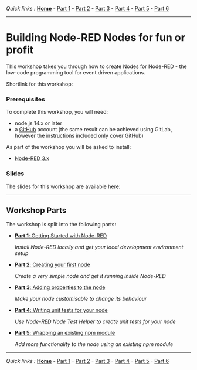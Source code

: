 *Quick links :*
[**Home**](/README.md) - [Part 1](part1/README.md) - [Part 2](part2/README.md) - [Part 3](part3/README.md) - [Part 4](part4/README.md) - [Part 5](part5/README.md) - [Part 6](part6/README.md)
***

# Building Node-RED Nodes for fun or profit

This workshop takes you through how to create Nodes for Node-RED - the low-code programming tool for event driven applications.

Shortlink for this workshop: <TBD>

### Prerequisites

To complete this workshop, you will need:

 - node.js 14.x or later
 - a [GitHub](https://github.com) account (the same result can be achieved
    using GitLab, however the instructions included only cover GitHub)

As part of the workshop you will be asked to install:

 - [Node-RED 3.x](https://nodered.org/docs/getting-started/)

### Slides

The slides for this workshop are available here: <TBD>

***

## Workshop Parts


The workshop is split into the following parts:

- [**Part 1**: Getting Started with Node-RED](part1/README.md)

  *Install Node-RED locally and get your local development environment setup*

- [**Part 2**: Creating your first node](part2/README.md)

  *Create a very simple node and get it running inside Node-RED*

- [**Part 3**: Adding properties to the node](part3/README.md)

  *Make your node customisable to change its behaviour*

- [**Part 4**: Writing unit tests for your node](part4/README.md)

  *Use Node-RED Node Test Helper to create unit tests for your node*

- [**Part 5**: Wrapping an existing npm module](part5/README.md)

  *Add more functionality to the node using an existing npm module*

***

*Quick links :*
[**Home**](/README.md) - [Part 1](part1/README.md) - [Part 2](part2/README.md) - [Part 3](part3/README.md) - [Part 4](part4/README.md) - [Part 5](part5/README.md) - [Part 6](part6/README.md)